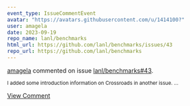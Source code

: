 ```yaml
---
event_type: IssueCommentEvent
avatar: "https://avatars.githubusercontent.com/u/1414100?"
user: amagela
date: 2023-09-19
repo_name: lanl/benchmarks
html_url: https://github.com/lanl/benchmarks/issues/43
repo_url: https://github.com/lanl/benchmarks
---
```


<a href='https://github.com/amagela' target='_blank'>amagela</a> commented on issue <a href='https://github.com/lanl/benchmarks/issues/43' target='_blank'>lanl/benchmarks#43</a>.

<small>I added some introduction information on Crossroads in another issue. ...</small>

<a href='https://github.com/lanl/benchmarks/issues/43' target='_blank'>View Comment</a>